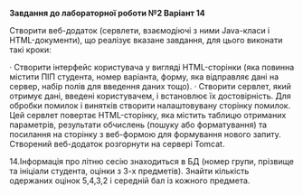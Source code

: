 **Завдання до лабораторної роботи №2
Варіант 14**

Створити веб-додаток (сервлети, взаємодіючі з ними Java-класи і HTML-документи), що реалізує вказане завдання, для цього виконати такі кроки:

· Створити інтерфейс користувача у вигляді HTML-сторінки (яка повинна містити ПІП студента, номер варіанта, форму, яка відправляє дані на сервер, набір полів для введення даних тощо).
· Створити сервлет, який отримує дані, введені користувачем, і встановлює їх достовірність. Для обробки помилок і винятків створити налаштовувану сторінку помилок.  Цей сервлет повертає HTML-сторінку, яка містить таблицю отриманих параметрів, результати обчислень (пошуку або форматування) та посилання на сторінку з веб-формою для формування нового запиту.
Створений веб-додаток розгорнути на сервері Tomcat.

14.Інформація про літню сесію знаходиться в БД (номер групи, прізвище та ініціали студента, оцінки з 3-х предметів). Знайти кількість одержаних оцінок 5,4,3,2 і середній бал із кожного предмета.
